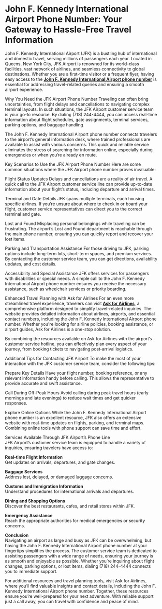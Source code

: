 <h1>John F. Kennedy International Airport Phone Number: Your Gateway to Hassle-Free Travel Information</h1>

John F. Kennedy International Airport (JFK) is a bustling hub of international and domestic travel, serving millions of passengers each year. Located in Queens, New York City, JFK Airport is renowned for its world-class facilities, vast network of airlines, and seamless connectivity to global destinations. Whether you are a first-time visitor or a frequent flyer, having easy access to the <a href="https://askforairlines.com/john-f-kennedy-international-airport-jfk/"><b>John F. Kennedy International Airport phone number</b></a> is essential for addressing travel-related queries and ensuring a smooth airport experience.

Why You Need the JFK Airport Phone Number
Traveling can often bring uncertainties, from flight delays and cancellations to navigating complex terminal layouts. In such situations, the JFK Airport customer service team is your go-to resource. By dialing (718) 244-4444, you can access real-time information about flight schedules, gate assignments, terminal services, parking options, and baggage handling.

The John F. Kennedy International Airport phone number connects travelers to the airport’s general information desk, where trained professionals are available to assist with various concerns. This quick and reliable service eliminates the stress of searching for information online, especially during emergencies or when you’re already en route.

Key Scenarios to Use the JFK Airport Phone Number
Here are some common situations where the JFK Airport phone number proves invaluable:

Flight Status Updates
Delays and cancellations are a reality of air travel. A quick call to the JFK Airport customer service line can provide up-to-date information about your flight’s status, including departure and arrival times.

Terminal and Gate Details
JFK spans multiple terminals, each housing specific airlines. If you’re unsure about where to check in or board your flight, customer service representatives can direct you to the correct terminal and gate.

Lost and Found
Misplacing personal belongings while traveling can be frustrating. The airport’s Lost and Found department is reachable through the main phone number, ensuring you can quickly report and recover your lost items.

Parking and Transportation Assistance
For those driving to JFK, parking options include long-term lots, short-term spaces, and premium services. By contacting the customer service team, you can get directions, availability updates, and cost details.

Accessibility and Special Assistance
JFK offers services for passengers with disabilities or special needs. A simple call to the John F. Kennedy International Airport phone number ensures you receive the necessary assistance, such as wheelchair services or priority boarding.

Enhanced Travel Planning with Ask for Airlines
For an even more streamlined travel experience, travelers can visit <a href="https://askforairlines.com/"> <b>Ask for Airlines</b></a>, a comprehensive platform designed to simplify travel-related inquiries. The website provides detailed information about airlines, airports, and essential contact numbers, including the John F. Kennedy International Airport phone number. Whether you're looking for airline policies, booking assistance, or airport guides, Ask for Airlines is a one-stop solution.

By combining the resources available on Ask for Airlines with the airport’s customer service hotline, you can effectively plan every aspect of your journey, from booking tickets to navigating post-arrival logistics.

Additional Tips for Contacting JFK Airport
To make the most of your interaction with the JFK customer service team, consider the following tips:

Prepare Key Details
Have your flight number, booking reference, or any relevant information handy before calling. This allows the representative to provide accurate and swift assistance.

Call During Off-Peak Hours
Avoid calling during peak travel hours (early mornings and late evenings) to reduce wait times and get quicker responses.

Explore Online Options
While the John F. Kennedy International Airport phone number is an excellent resource, JFK also offers an extensive website with real-time updates on flights, parking, and terminal maps. Combining online tools with phone support can save time and effort.

Services Available Through JFK Airport’s Phone Line<br>
JFK Airport’s customer service team is equipped to handle a variety of inquiries, ensuring travelers have access to:<br>

<b>Real-time Flight Information</b><br>
Get updates on arrivals, departures, and gate changes.<br>

<b>Baggage Services</b><br>
Address lost, delayed, or damaged luggage concerns.<br>

<b>Customs and Immigration Information</b><br>
Understand procedures for international arrivals and departures.<br>

<b>Dining and Shopping Options</b><br>
Discover the best restaurants, cafes, and retail stores within JFK.<br>

<b>Emergency Assistance</b><br>
Reach the appropriate authorities for medical emergencies or security concerns.

<b>Conclusion</b><br>
Navigating an airport as large and busy as JFK can be overwhelming, but having the John F. Kennedy International Airport phone number at your fingertips simplifies the process. The customer service team is dedicated to assisting passengers with a wide range of needs, ensuring your journey is as smooth and enjoyable as possible. Whether you’re inquiring about flight changes, parking options, or lost items, dialing (718) 244-4444 connects you to immediate support.

For additional resources and travel planning tools, visit Ask for Airlines, where you’ll find valuable insights and contact details, including the John F. Kennedy International Airport phone number. Together, these resources ensure you’re well-prepared for your next adventure. With reliable support just a call away, you can travel with confidence and peace of mind.
